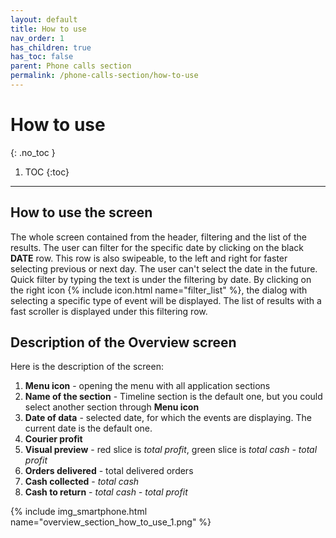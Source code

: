 ```yaml
---
layout: default
title: How to use
nav_order: 1
has_children: true
has_toc: false
parent: Phone calls section
permalink: /phone-calls-section/how-to-use
---
```


# How to use
{: .no_toc }

1. TOC
{:toc}

---

## How to use the screen
The whole screen contained from the header, filtering and the list of the results. The user can filter for the specific date by clicking on the black **DATE** row. This row is also swipeable, to the left and right for faster selecting previous or next day. The user can't select the date in the future. Quick filter by typing the text is under the filtering by date. By clicking on the right icon {% include icon.html name="filter_list" %}, the dialog with selecting a specific type of event will be displayed. The list of results with a fast scroller is displayed under this filtering row.

## Description of the Overview screen
Here is the description of the screen:
1. **Menu icon** - opening the menu with all application sections
1. **Name of the section** - Timeline section is the default one, but you could select another section through **Menu icon**
1. **Date of data** - selected date, for which the events are displaying. The current date is the default one.
1. **Courier profit**
1. **Visual preview** - red slice is <span class="text-red-200">_total profit_</span>, green slice is <span class="text-green-200">_total cash - total profit_</span>
1. **Orders delivered** - total delivered orders
1. **Cash collected** - _total cash_
1. **Cash to return** - _total cash - total profit_

{% include img_smartphone.html name="overview_section_how_to_use_1.png" %}